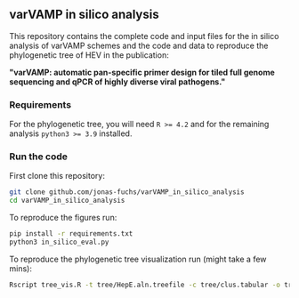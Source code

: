 ## varVAMP in silico analysis

This repository contains the complete code and input files for the in silico analysis of varVAMP schemes and the code and data to reproduce the phylogenetic tree of HEV in the publication:

**"varVAMP: automatic pan-specific primer design for tiled full genome sequencing and qPCR of highly diverse viral pathogens."**

### Requirements

For the phylogenetic tree, you will need ``R >= 4.2`` and for the remaining analysis ``python3 >= 3.9`` installed.

### Run the code

First clone this repository:

```bash
git clone github.com/jonas-fuchs/varVAMP_in_silico_analysis
cd varVAMP_in_silico_analysis
```

To reproduce the figures run:

```bash
pip install -r requirements.txt
python3 in_silico_eval.py
```

To reproduce the phylogenetic tree visualization run (might take a few mins):

```bash
Rscript tree_vis.R -t tree/HepE.aln.treefile -c tree/clus.tabular -o tree.pdf
```